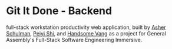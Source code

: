 # Git It Done - Backend
full-stack workstation productivity web application, built by [Asher Schulman](https://github.com/asher8346), [Peiyi Shi](https://github.com/pys12 ), and [Handsome Vang](www.google.com) as a project for General Assembly's Full-Stack Software Engineering Immersive.
